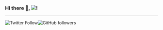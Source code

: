 ### Hi there 👋, ![](https://img.shields.io/badge/I'm-Chad-yellow)!
<hr>

![Twitter Follow](https://img.shields.io/twitter/follow/ChimpBiteX)![GitHub followers](https://img.shields.io/github/followers/ChimpBite)

<!--
**ChimpBite/ChimpBite** is a ✨ _special_ ✨ repository because its `README.md` (this file) appears on your GitHub profile.

Here are some ideas to get you started:

- 🔭 I’m currently working on ...
- 🌱 I’m currently learning ...
- 👯 I’m looking to collaborate on ...
- 🤔 I’m looking for help with ...
- 💬 Ask me about ...
- 📫 How to reach me: ...
- 😄 Pronouns: ...
- ⚡ Fun fact: ...
-->
